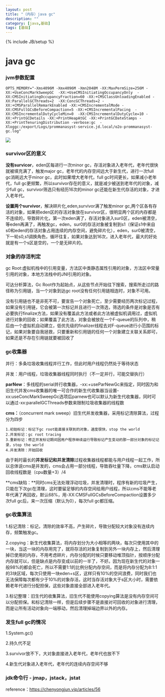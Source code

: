```yaml
---
layout: post
title: "（内存）java gc"
description: ""
category: [java,基础]
tags: [基础]
---
```

{% include JB/setup %}

# java gc

### jvm参数配置

```
OPTS_MEMORY="-Xms4096M -Xmx4096M -Xmn2048M -XX:MaxPermSize=256M -XX:+UseConcMarkSweepGC  -XX:+UseCMSInitiatingOccupancyOnly  -XX:CMSInitiatingOccupancyFraction=60 -XX:+CMSClassUnloadingEnabled -XX:ParallelGCThreads=2  -XX:ConcGCThreads=2 -XX:+CMSParallelRemarkEnabled -XX:+CMSIncrementalMode -XX:CMSFullGCsBeforeCompaction=5 -XX:+CMSIncrementalPacing  -XX:CMSIncrementalDutyCycleMin=0  -XX:CMSIncrementalDutyCycle=10 -XX:+PrintGCDetails -XX:+PrintHeapAtGC -XX:+PrintGCDateStamps -XX:+PrintTenuringDistribution -verbose:gc  -Xloggc:/export/Logs/prommanasyst-service.jd.local/o2o-prommanasyst-gc.log"
```

![](https://ws1.sinaimg.cn/large/87a42753ly1fvyo2bzu48j20h707vmxm.jpg)



### survivor区的意义

**没有survicor**，eden区每进行一次minor gc，存活对象进入老年代，老年代很快就被填充满了，触发major gc，老年代的内存空间远大于新生代，进行一次full gc消耗远大于minor gc，此时如果增大老年代，full gc时间更长，如果减小老年代，full gc更频繁，所以survivor存在的意义，就是减少被送到老年代的对象，减少full gc，survivor筛选只有经历16次的minor gc还能在新生代存活的对象，才进入老年代。

**设置两个survivor**，解决碎片化,eden,survivor满了触发minor gc,两个区各有存活的对象，如果把eden区的存活对象放在survivor区，很明显两个区的内存都是不连续的，导致碎片化，第一次eden满了，存活对象进入sur0区，eden被清空，等eden再满了，再触发gc，eden，sur0的存活对象被复制到s1（保证s1中来自s0和eden的存活对象占用连续的内存空间，避免碎片化），eden，sur0被清空，下一轮s0,s1调换角色，循环往复，如果对象达到16次，进入老年代，最大的好处就是有一个s区是空的，一个是无碎片的。

### 对象的存活判定

gc Root:虚拟机栈中的引用变量，方法区中类静态属性引用的对象，方法区中常量引用的对象，本地方法栈中的JNI引用的对象。

可达分析算法，Gc Root作为起始点，从这些节点开始往下搜索，搜索所走过的路径称为引用链，当一个对象到达gc root没有任何引用链相连时，对象不可用。

没有引用链也不是非死不可，要宣告一个对象死亡，至少需要经历两次标记过程，如果没有引用链，它会被第一次标记并且进行一次筛选，筛选的条件是对象是否有必要执行finalize方法，如果没有覆盖此方法或者此方法被虚拟机调用过，虚拟机进行对象的回收；如果覆盖了此方法，对象会被放在一个F-queue的队列中，稍后由一个虚拟机自动建立，低优先级的finalizer线程去对F-queue进行小范围的标记，如果对象要自我拯救，只要重新和引用链的任何一个对象建立关联关系即可，如果还是不存在引用链就要被回收了

### gc收集器

并行：多条垃圾收集线程并行工作，但此时用户线程仍然处于等待状态

并发：用户线程，垃圾收集器线程同时执行（不一定并行，可能交替执行）

**parNew**：多线程的serial并行收集器，-xx:+useParNewGc来指定，同时因为和旧生代并发cms收集器的唯一可合作的新生代收集器当设置-xx:useConcMarkSweepGc选项后parnew也可以默认为新生代收集器，同时可以通过-xx:parallelGCThreads参数来限制垃圾收集器的线程数

**cms：**（concurrent mark sweep）旧生代并发收集器，采用标记清除算法，过程分为四步

```
1.初始标记：标记下gc root能直接关联到的对象，速度很快，stop the world
2.并发标记：gc root tracing
3.重新标记：修正并发标记期间因用户程序继续运行导致标记产生变动的那一部分对象的标记记录，stop the world
4.并发清除：开始回收
```

由于耗时最长的**并发标记和并发清除**过程收集器线程都能与用户线程一起工作，所以总体说cms是并发的，cms会占用一部分线程，导致吞吐量下降，cms默认启动回收线程数是（cpu数量+3）/4

**cms缺陷：**同时cms无法处理浮动垃圾，并发清理时，程序有新的垃圾产生，只能在下次gc在清理，这时要留足够的内存空间给用户线程，所以cms不能等老年代满了再回收，默认68%，用-XX:CMSFullGCsBeforeCompaction设置多少次full gc后，来一次压缩（默认为0），每次full gc都压缩。

### gc收集算法

1.标记清除：标记，清除的效率不高，产生碎片，导致分配较大对象没有连续内存，频繁触发gc。

2.copying：新生代收集算法，将内存划分为大小相等的两块，每次只使用其中的一块，当这一块的内存用完了，就将存活的对象复制到另外一块内存上，然后清理掉已使用的内存，不用考虑碎片，内存分配的时候只要移动堆顶指针，按顺序分配内存就可以，但是缺点是内存变成以前的一半了，不好。因为现在新生代的对象一般98%的都会死亡，所以不需要1:1的比例分配内存空间，而是将内存分配为8:1:1的3块区域，每次只使用一块eden+s区，这样只有10%的空间浪费，同时我们也无法保障每次都有少于10%的对象存活，这时当存活对象大于s区大小时，需要依赖老年代进行分配担保，这些对象直接全部进入老年代。

3.标记整理：旧生代的收集算法，旧生代不能使用copying算法是没有内存空间可以分配担保。和标记清除一样，但是后续步骤不是直接对可回收的对象进行清理，而是让所有活动对象向一端移动，然后清理掉端边界以外的内存。

### 发生full gc的情况

1.System.gc()

2.持久代不足

3.survivor放不下，大对象直接进入老年代，老年代也放不下

4.新生代对象进入老年代，老年代的连续内存空间不够

### jdk命令行 - jmap，jstack，jstat





reference：https://chenyongjun.vip/articles/56